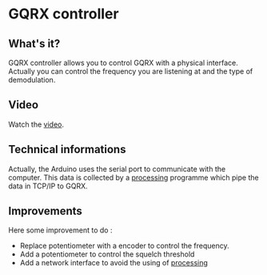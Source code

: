 # GQRX controller

## What's it?
GQRX controller allows you to control GQRX with a physical interface. Actually you can control the frequency you are listening at and the type of demodulation.

## Video
Watch the [video](https://processing.org).

## Technical informations
Actually, the Arduino uses the serial port to communicate with the computer. This data is collected by a [processing](https://processing.org) programme which pipe the data in TCP/IP to GQRX.

## Improvements
Here some improvement to do :

* Replace potentiometer with a encoder to control the frequency.
*  Add a potentiometer to control the squelch threshold
*  Add a network interface to avoid the using of [processing](https://processing.org)
